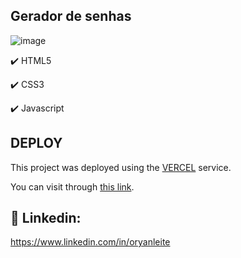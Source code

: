 ## Gerador de senhas

![image](https://user-images.githubusercontent.com/48394402/171284908-fcc4219c-b33a-4557-8970-ea11877747cc.png)

✔️ HTML5

✔️ CSS3

✔️ Javascript

## DEPLOY

This project was deployed using the [VERCEL](https://vercel.com/) service.

You can visit through [this link](https://gerador-de-senhas-eight.vercel.app/).

## 💼 Linkedin:

https://www.linkedin.com/in/oryanleite
